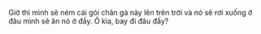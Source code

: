 Giờ thì mình sẽ ném cái gói chân gà này lên trên trời và nó sẽ rơi xuống ở đâu mình sẽ ăn nó ở đấy.
Ô kìa, bay đi đâu đấy?